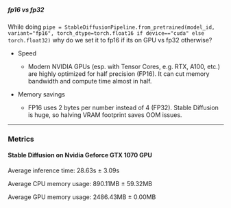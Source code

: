 ##### fp16 vs fp32

While doing `pipe = StableDiffusionPipeline.from_pretrained(model_id, variant="fp16", torch_dtype=torch.float16 if device=="cuda" else torch.float32)` why do we set it to fp16 if its on GPU vs fp32 otherwise?

- Speed
    - Modern NVIDIA GPUs (esp. with Tensor Cores, e.g. RTX, A100, etc.) are highly optimized for half precision (FP16). It can cut memory bandwidth and compute time almost in half.

- Memory savings
    - FP16 uses 2 bytes per number instead of 4 (FP32). Stable Diffusion is huge, so halving VRAM footprint saves OOM issues.

---

### Metrics

#### Stable Diffusion on Nvidia Geforce GTX 1070 GPU

Average inference time: 28.63s ± 3.09s

Average CPU memory usage: 890.11MB ± 59.32MB

Average GPU memory usage: 2486.43MB ± 0.00MB

